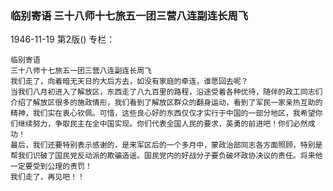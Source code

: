 ### 临别寄语  三十八师十七旅五一团三营八连副连长周飞

1946-11-19
第2版()
专栏：

    临别寄语
    三十八师十七旅五一团三营八连副连长周飞
    我们走了，向着暗无天日的大后方去，如没有家庭的牵连，谁愿回去呢？
    当我们八月初进入了解放区，东西走了八九百里的路程，沿途受着各种优待，随伴的政工同志们介绍了解放区很多的施政情形，我们看到了解放区群众的翻身运动，看到了军民一家亲热互助的精神，我们实在衷心钦佩。可惜，这些良心好的东西仅仅才实行于中国的一部分地区，我希望你们继续努力，争取民主在全中国实现。你们代表全国人民的要求，英勇的前进吧！你们必然成功！
    最后，我们还要特别表示感谢的，是来军区后的一个多月中，蒙政治部同志各方面照顾，特别是帮我们识破了国民党反动派的欺骗造谣。国民党内的好战分子要负破坏政协决议的责任。将来他一定要受到公理的责罚！
    我们走了，再见吧！！
